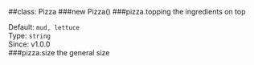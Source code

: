 
##class: Pizza
###new Pizza()
###pizza.topping
the ingredients on top

Default: `mud, lettuce`  
Type: `string`  
Since: v1.0.0  
###pizza.size
the general size

  

